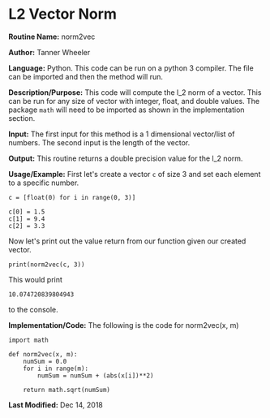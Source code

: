 # L2 Vector Norm

**Routine Name:** norm2vec

**Author:** Tanner Wheeler

**Language:** Python. This code can be run on a python 3 compiler. The file can be imported and then the method will run.

**Description/Purpose:** This code will compute the l_2 norm of a vector. This can be run for any size of vector with integer, float, and double values.  The package `math` will need to be imported as shown in the implementation section.

**Input:** The first input for this method is a 1 dimensional vector/list of numbers.  The second input is the length of the vector.

**Output:** This routine returns a double precision value for the l_2 norm.

**Usage/Example:**
First let's create a vector `c` of size 3 and set each element to a specific number.
```
c = [float(0) for i in range(0, 3)]

c[0] = 1.5
c[1] = 9.4
c[2] = 3.3
```
Now let's print out the value return from our function given our created vector.
```
print(norm2vec(c, 3))
```
This would print
```
10.074720839804943
```
to the console.

**Implementation/Code:** The following is the code for norm2vec(x, m)
```
import math

def norm2vec(x, m):
    numSum = 0.0
    for i in range(m):
        numSum = numSum + (abs(x[i])**2)
    
    return math.sqrt(numSum)
```

**Last Modified:** Dec 14, 2018

